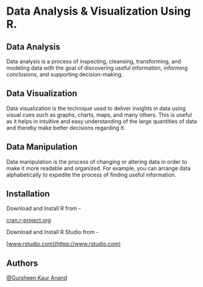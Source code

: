 # Data Analysis & Visualization Using R.

## Data Analysis
Data analysis is a process of inspecting, cleansing, transforming, and modeling data with the goal of discovering useful information, informing conclusions, and supporting decision-making.

## Data Visualization
Data visualization is the technique used to deliver insights in data using visual cues such as graphs, charts, maps, and many others. This is useful as it helps in intuitive and easy understanding of the large quantities of data and thereby make better decisions regarding it.

## Data Manipulation
Data manipulation is the process of changing or altering data in order to make it more readable and organized. For example, you can arrange data alphabetically to expedite the process of finding useful information.
## Installation

Download and Install R from - 

[cran.r-project.org](https://cran.r-project.org)

Download and Install R Studio from -

[www.rstudio.com](https://www.rstudio.com)
    
## Authors

[@Gursheen Kaur Anand](https://github.com/GursheenK/)

